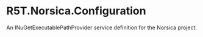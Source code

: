 # R5T.Norsica.Configuration
An INuGetExecutablePathProvider service definition for the Norsica project.

